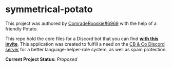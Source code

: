 # symmetrical-potato

This project was authored by [ComradeRooskie#6969](https://hauge.rocks) with the help of a friendly Potato.

This repo hold the core files for a Discord bot that you can find **[with this invite](https://discord.com/oauth2/authorize?client_id=766473369934626827&permissions=268511248&scope=bot&)**. This application was created to fulfill a need on the [CB & Co Discord server](https://discord.gg/UZDMYx5) for a better language-helper-role system, as well as spam protection.

**Current Project Status:** *Proposed*
